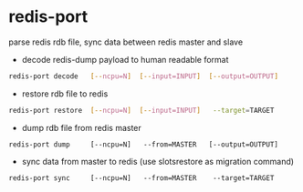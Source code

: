 redis-port
===========

parse redis rdb file, sync data between redis master and slave

* decode redis-dump payload to human readable format
```sh
redis-port decode   [--ncpu=N]  [--input=INPUT]  [--output=OUTPUT]
```
* restore rdb file to redis
```sh
redis-port restore  [--ncpu=N]  [--input=INPUT]   --target=TARGET
```
* dump rdb file from redis master
```
redis-port dump     [--ncpu=N]   --from=MASTER   [--output=OUTPUT]
```
* sync data from master to redis (use slotsrestore as migration command)
```
redis-port sync     [--ncpu=N]   --from=MASTER    --target=TARGET
```
